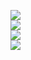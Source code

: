 <p align="left">
  <!--<img src="https://capsule-render.vercel.app/api?type=slice&color=ffffff&height=200" />
  <img src="https://capsule-render.vercel.app/api?type=transparent&fontColor=ffffff&text=Whatever%20you%20can%20imagine&height=150&fontSize=60&desc=Only%20Use%20Text" />
  <img src="https://img.shields.io/badge/-AndaMiro-grey?style=flat&logo=github&logoColor=white&link=https://github.com/AndaMiro/" />-->
  <img src="https://capsule-render.vercel.app/api?type=slice&color=000000&height=200&text=Whatever%20you%20imagine&fontColor=ffffff&fontAlign=70&rotate=13&fontAlignY=25&desc=desc%20function%20is%20also%20rotated.&descAlign=70.&descAlignY=44" />
  </br>
  <img src="https://github-readme-stats.vercel.app/api?username=AndaMiro&locale=kr&ayout=compact&bg_color=1c1c1c&title_color=a3a3a3&text_color=15ff00&hide_border=true&show_icons=true" />
  </br>
  <img src="https://github-readme-stats.vercel.app/api/top-langs/?username=AndaMiro&locale=kr&layout=compact&bg_color=1c1c1c&title_color=a3a3a3&text_color=15ff00&hide_border=true&show_icons=true" />
  </br>
  <img src="http://mazassumnida.wtf/api/v2/generate_badge?boj=andamiro" />
</p>

<!--
**AndaMiro/AndaMiro** is a ✨ _special_ ✨ repository because its `README.md` (this file) appears on your GitHub profile.

Here are some ideas to get you started:

- 🔭 I’m currently working on ...
- 🌱 I’m currently learning ...
- 👯 I’m looking to collaborate on ...
- 🤔 I’m looking for help with ...
- 💬 Ask me about ...
- 📫 How to reach me: ...
- 😄 Pronouns: ...
- ⚡ Fun fact: ...
-->

